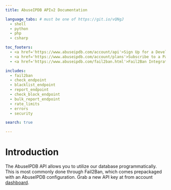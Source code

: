 ```yaml
---
title: AbuseIPDB APIv2 Documentation

language_tabs: # must be one of https://git.io/vQNgJ
  - shell
  - python
  - php
  - csharp

toc_footers:
  - <a href='https://www.abuseipdb.com/account/api'>Sign Up for a Developer Key</a>
  - <a href='https://www.abuseipdb.com/account/plans'>Subscribe to a Paid Plan</a>
  - <a href='https://www.abuseipdb.com/fail2ban.html'>Fail2Ban Integration</a>

includes:
  - fail2ban
  - check_endpoint
  - blacklist_endpoint
  - report_endpoint
  - check_block_endpoint
  - bulk_report_endpoint
  - rate_limits
  - errors
  - security

search: true

---
```


# Introduction

The AbuseIPDB API allows you to utilize our database programmatically. This is most commonly done through Fail2Ban, which comes prepackaged with an AbuseIPDB configuration. Grab a new API key at from account [dashboard](https://www.abuseipdb.com/account/api).
